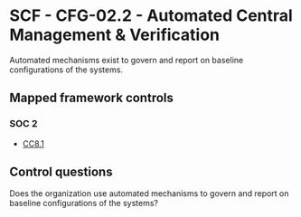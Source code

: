 # SCF - CFG-02.2 - Automated Central Management & Verification
Automated mechanisms exist to govern and report on baseline configurations of the systems. 
## Mapped framework controls
### SOC 2
- [CC8.1](../soc2/cc81.md)
  
## Control questions
Does the organization use automated mechanisms to govern and report on baseline configurations of the systems? 
  